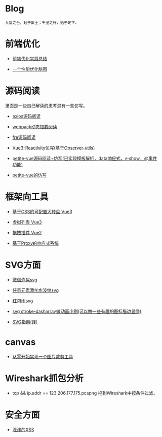 # Blog

    九层之台，起于累土；千里之行，始于足下。


# 前端优化

- [前端优化实践总结](https://juejin.cn/post/6966857691381645325)

- [一个性能优化脑图](web程序优化思路.pdf)

# 源码阅读

里面是一些自己解读的思考混有一些仿写。

- [axios源码阅读](源码阅读/axios源码阅读.md)

- [webpack动态加载阅读](源码阅读/webpack动态加载解析.md)

- [fre源码阅读](源码阅读/fre源码阅读.md)

- [Vue3-Reactivity仿写(基于Observer-utils)](源码阅读/observer-util源码阅读.md)

- [petite-vue源码阅读+仿写(已实现模板解析，data响应式，v-show，@事件功能)](源码阅读/petite-vue源码阅读+仿写.md)

- [petite-vue的仿写](https://github.com/HuberTRoy/fake-petite-vue)


# 框架向工具

- [基于CSS的可配置大转盘 Vue3](小工具/vue3-luckdraw)

- [虚拟列表 Vue3](小工具/vlist)

- [拖拽插件 Vue2](小工具/drag-helper)

- [基于Proxy的响应式系统](小工具/observable)

# SVG方面

- [微信炸屎svg](小工具/一些有趣的特效/微信炸屎svg/index.html)

- [任意元素添加水波纹svg](小工具/一些有趣的特效/任意元素水波纹svg/svg任意元素水波纹.html)

- [红包雨svg](小工具/一些有趣的特效/红包雨svg/index.html)

- [svg stroke-dasharray做动画小例(可以做一些有趣的图标描边显隐)](小工具/svg初体验/index.html)

- [SVG指南(译)](https://github.com/HuberTRoy/svgTutorial)

# canvas

- [从零开始实现一个图片裁剪工具](https://juejin.cn/post/7024368216826724359)

# Wireshark抓包分析

- tcp && ip.addr == 123.206.177.175.pcapng 拖到Wireshark中按条件过滤。

# 安全方面

- [浅浅的XSS](基于思考所做的探索/安全性的探索.md)
